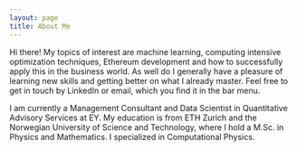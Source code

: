 ```yaml
---
layout: page
title: About Me
---
```


Hi there! My topics of interest are machine learning, computing intensive optimization techniques, Ethereum development and how to successfully apply this in the business world. As well do I generally have a pleasure of learning new skills and getting better on what I already master. Feel free to get in touch by LinkedIn or email, which you find it in the bar menu.

I am currently a Management Consultant and Data Scientist in Quantitative Advisory Services at EY. My education is from ETH Zurich and the Norwegian University of Science and Technology, where I hold a M.Sc. in Physics and Mathematics. I specialized in Computational Physics. 
